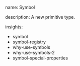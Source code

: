 name: Symbol

description: A new primitive type.

insights:

- symbol
- symbol-registry
- why-use-symbols
- why-use-symbols-2
- symbol-special-properties
